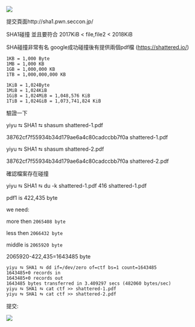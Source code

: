 ![](https://i.imgur.com/Ns0Xo9u.png)

提交頁面http://sha1.pwn.seccon.jp/

SHA1碰撞 並且要符合 2017KiB < file,file2 < 2018KiB

SHA碰撞非常有名 google成功碰撞後有提供兩個pdf檔 (https://shattered.io/)

```單位換算
1KB = 1,000 Byte
1MB = 1,000 KB
1GB = 1,000,000 KB
1TB = 1,000,000,000 KB

1KiB = 1,024Byte
1MiB = 1,024KiB
1GiB = 1,024MiB = 1,048,576 KiB
1TiB = 1,024GiB = 1,073,741,824 KiB
```

驗證一下

 yiyu ⮀ SHA1 ⮀ shasum shattered-1.pdf
 
38762cf7f55934b34d179ae6a4c80cadccbb7f0a  shattered-1.pdf

 yiyu ⮀ SHA1 ⮀ shasum shattered-2.pdf
 
38762cf7f55934b34d179ae6a4c80cadccbb7f0a  shattered-2.pdf

確認檔案存在碰撞

yiyu ⮀ SHA1 ⮀ du -k shattered-1.pdf
416     shattered-1.pdf

pdf1 is 422,435 byte

we need: 

more then `2065408 byte`

less then `2066432 byte`

middle is `2065920 byte`


2065920-422,435=1643485 byte

```
yiyu ⮀ SHA1 ⮀ dd if=/dev/zero of=ctf bs=1 count=1643485
1643485+0 records in
1643485+0 records out
1643485 bytes transferred in 3.409297 secs (482060 bytes/sec)
yiyu ⮀ SHA1 ⮀ cat ctf >> shattered-1.pdf
yiyu ⮀ SHA1 ⮀ cat ctf >> shattered-2.pdf
```

提交:

![](https://i.imgur.com/lRpuiet.png)
